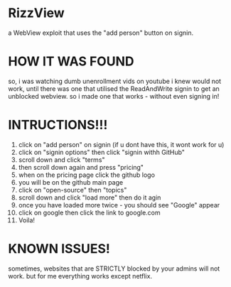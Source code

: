 # RizzView
a WebView exploit that uses the "add person" button on signin.
# HOW IT WAS FOUND
so, i was watching dumb unenrollment vids on youtube i knew would not work, until there was one that utilised the ReadAndWrite signin to get an unblocked webview. so i made one that works - without even signing in!
# INTRUCTIONS!!!
1. click on "add person" on signin (if u dont have this, it wont work for u)
2. click on "signin options" then click "signin withh GitHub"
3. scroll down and click "terms"
4. then scroll down again and press "pricing"
5. when on the pricing page click the github logo
6. you will be on the github main page
7. click on "open-source" then "topics"
8. scroll down and click "load more" then do it agin
9. once you have loaded more twice - you should see "Google" appear
10. click on google then click the link to google.com
11. Voila!
# KNOWN ISSUES!
sometimes, websites that are STRICTLY blocked by your admins will not work. but for me everything works except netflix.
